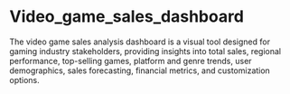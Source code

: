 # Video_game_sales_dashboard
The video game sales analysis dashboard is a visual tool designed for gaming industry stakeholders, providing insights into total sales, regional performance, top-selling games, platform and genre trends, user demographics, sales forecasting, financial metrics, and customization options.
